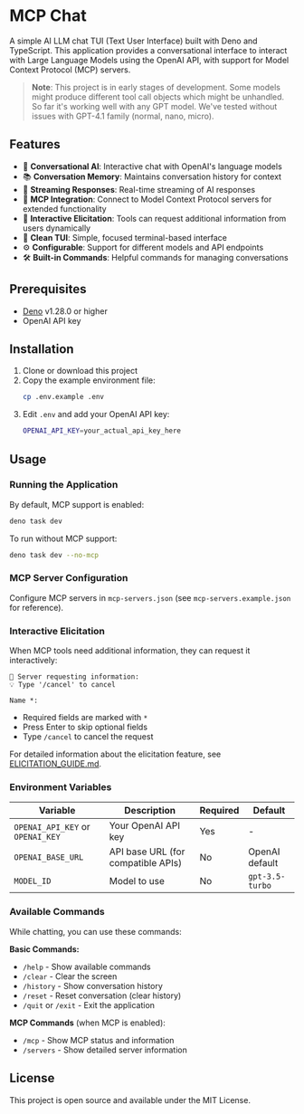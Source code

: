 # MCP Chat

A simple AI LLM chat TUI (Text User Interface) built with Deno and TypeScript.
This application provides a conversational interface to interact with Large
Language Models using the OpenAI API, with support for Model Context Protocol
(MCP) servers.

> **Note**: This project is in early stages of development. Some models might
> produce different tool call objects which might be unhandled. So far it's
> working well with any GPT model. We've tested without issues with GPT-4.1
> family (normal, nano, micro).

## Features

- 🤖 **Conversational AI**: Interactive chat with OpenAI's language models
- 📚 **Conversation Memory**: Maintains conversation history for context
- 🔄 **Streaming Responses**: Real-time streaming of AI responses
- 🔌 **MCP Integration**: Connect to Model Context Protocol servers for extended
  functionality
- 📝 **Interactive Elicitation**: Tools can request additional information from
  users dynamically
- 🎨 **Clean TUI**: Simple, focused terminal-based interface
- ⚙️ **Configurable**: Support for different models and API endpoints
- 🛠️ **Built-in Commands**: Helpful commands for managing conversations

## Prerequisites

- [Deno](https://deno.land/) v1.28.0 or higher
- OpenAI API key

## Installation

1. Clone or download this project
2. Copy the example environment file:
   ```bash
   cp .env.example .env
   ```
3. Edit `.env` and add your OpenAI API key:
   ```bash
   OPENAI_API_KEY=your_actual_api_key_here
   ```

## Usage

### Running the Application

By default, MCP support is enabled:

```bash
deno task dev
```

To run without MCP support:

```bash
deno task dev --no-mcp
```

### MCP Server Configuration

Configure MCP servers in `mcp-servers.json` (see `mcp-servers.example.json` for
reference).

### Interactive Elicitation

When MCP tools need additional information, they can request it interactively:

```
📝 Server requesting information:
💡 Type '/cancel' to cancel

Name *:
```

- Required fields are marked with `*`
- Press Enter to skip optional fields
- Type `/cancel` to cancel the request

For detailed information about the elicitation feature, see
[ELICITATION_GUIDE.md](ELICITATION_GUIDE.md).

### Environment Variables

| Variable                         | Description                        | Required | Default         |
| -------------------------------- | ---------------------------------- | -------- | --------------- |
| `OPENAI_API_KEY` or `OPENAI_KEY` | Your OpenAI API key                | Yes      | -               |
| `OPENAI_BASE_URL`                | API base URL (for compatible APIs) | No       | OpenAI default  |
| `MODEL_ID`                       | Model to use                       | No       | `gpt-3.5-turbo` |

### Available Commands

While chatting, you can use these commands:

**Basic Commands:**

- `/help` - Show available commands
- `/clear` - Clear the screen
- `/history` - Show conversation history
- `/reset` - Reset conversation (clear history)
- `/quit` or `/exit` - Exit the application

**MCP Commands** (when MCP is enabled):

- `/mcp` - Show MCP status and information
- `/servers` - Show detailed server information

## License

This project is open source and available under the MIT License.
